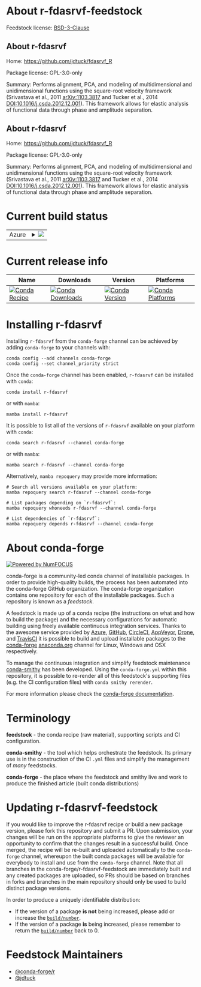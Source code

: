 About r-fdasrvf-feedstock
=========================

Feedstock license: [BSD-3-Clause](https://github.com/conda-forge/r-fdasrvf-feedstock/blob/main/LICENSE.txt)


About r-fdasrvf
---------------

Home: https://github.com/jdtuck/fdasrvf_R

Package license: GPL-3.0-only

Summary: Performs alignment, PCA, and modeling of multidimensional and unidimensional functions using the square-root velocity framework (Srivastava et al., 2011 <arXiv:1103.3817> and Tucker et al., 2014 <DOI:10.1016/j.csda.2012.12.001>). This framework allows for elastic analysis of functional data through phase and amplitude separation.

About r-fdasrvf
---------------

Home: https://github.com/jdtuck/fdasrvf_R

Package license: GPL-3.0-only

Summary: Performs alignment, PCA, and modeling of multidimensional and unidimensional functions using the square-root velocity framework (Srivastava et al., 2011 <arXiv:1103.3817> and Tucker et al., 2014 <DOI:10.1016/j.csda.2012.12.001>). This framework allows for elastic analysis of functional data through phase and amplitude separation.

Current build status
====================


<table>
    
  <tr>
    <td>Azure</td>
    <td>
      <details>
        <summary>
          <a href="https://dev.azure.com/conda-forge/feedstock-builds/_build/latest?definitionId=21252&branchName=main">
            <img src="https://dev.azure.com/conda-forge/feedstock-builds/_apis/build/status/r-fdasrvf-feedstock?branchName=main">
          </a>
        </summary>
        <table>
          <thead><tr><th>Variant</th><th>Status</th></tr></thead>
          <tbody><tr>
              <td>linux_64</td>
              <td>
                <a href="https://dev.azure.com/conda-forge/feedstock-builds/_build/latest?definitionId=21252&branchName=main">
                  <img src="https://dev.azure.com/conda-forge/feedstock-builds/_apis/build/status/r-fdasrvf-feedstock?branchName=main&jobName=linux&configuration=linux%20linux_64_" alt="variant">
                </a>
              </td>
            </tr><tr>
              <td>osx_64</td>
              <td>
                <a href="https://dev.azure.com/conda-forge/feedstock-builds/_build/latest?definitionId=21252&branchName=main">
                  <img src="https://dev.azure.com/conda-forge/feedstock-builds/_apis/build/status/r-fdasrvf-feedstock?branchName=main&jobName=osx&configuration=osx%20osx_64_" alt="variant">
                </a>
              </td>
            </tr><tr>
              <td>win_64_r_base4.3</td>
              <td>
                <a href="https://dev.azure.com/conda-forge/feedstock-builds/_build/latest?definitionId=21252&branchName=main">
                  <img src="https://dev.azure.com/conda-forge/feedstock-builds/_apis/build/status/r-fdasrvf-feedstock?branchName=main&jobName=win&configuration=win%20win_64_r_base4.3" alt="variant">
                </a>
              </td>
            </tr><tr>
              <td>win_64_r_base4.4</td>
              <td>
                <a href="https://dev.azure.com/conda-forge/feedstock-builds/_build/latest?definitionId=21252&branchName=main">
                  <img src="https://dev.azure.com/conda-forge/feedstock-builds/_apis/build/status/r-fdasrvf-feedstock?branchName=main&jobName=win&configuration=win%20win_64_r_base4.4" alt="variant">
                </a>
              </td>
            </tr>
          </tbody>
        </table>
      </details>
    </td>
  </tr>
</table>

Current release info
====================

| Name | Downloads | Version | Platforms |
| --- | --- | --- | --- |
| [![Conda Recipe](https://img.shields.io/badge/recipe-r--fdasrvf-green.svg)](https://anaconda.org/conda-forge/r-fdasrvf) | [![Conda Downloads](https://img.shields.io/conda/dn/conda-forge/r-fdasrvf.svg)](https://anaconda.org/conda-forge/r-fdasrvf) | [![Conda Version](https://img.shields.io/conda/vn/conda-forge/r-fdasrvf.svg)](https://anaconda.org/conda-forge/r-fdasrvf) | [![Conda Platforms](https://img.shields.io/conda/pn/conda-forge/r-fdasrvf.svg)](https://anaconda.org/conda-forge/r-fdasrvf) |

Installing r-fdasrvf
====================

Installing `r-fdasrvf` from the `conda-forge` channel can be achieved by adding `conda-forge` to your channels with:

```
conda config --add channels conda-forge
conda config --set channel_priority strict
```

Once the `conda-forge` channel has been enabled, `r-fdasrvf` can be installed with `conda`:

```
conda install r-fdasrvf
```

or with `mamba`:

```
mamba install r-fdasrvf
```

It is possible to list all of the versions of `r-fdasrvf` available on your platform with `conda`:

```
conda search r-fdasrvf --channel conda-forge
```

or with `mamba`:

```
mamba search r-fdasrvf --channel conda-forge
```

Alternatively, `mamba repoquery` may provide more information:

```
# Search all versions available on your platform:
mamba repoquery search r-fdasrvf --channel conda-forge

# List packages depending on `r-fdasrvf`:
mamba repoquery whoneeds r-fdasrvf --channel conda-forge

# List dependencies of `r-fdasrvf`:
mamba repoquery depends r-fdasrvf --channel conda-forge
```


About conda-forge
=================

[![Powered by
NumFOCUS](https://img.shields.io/badge/powered%20by-NumFOCUS-orange.svg?style=flat&colorA=E1523D&colorB=007D8A)](https://numfocus.org)

conda-forge is a community-led conda channel of installable packages.
In order to provide high-quality builds, the process has been automated into the
conda-forge GitHub organization. The conda-forge organization contains one repository
for each of the installable packages. Such a repository is known as a *feedstock*.

A feedstock is made up of a conda recipe (the instructions on what and how to build
the package) and the necessary configurations for automatic building using freely
available continuous integration services. Thanks to the awesome service provided by
[Azure](https://azure.microsoft.com/en-us/services/devops/), [GitHub](https://github.com/),
[CircleCI](https://circleci.com/), [AppVeyor](https://www.appveyor.com/),
[Drone](https://cloud.drone.io/welcome), and [TravisCI](https://travis-ci.com/)
it is possible to build and upload installable packages to the
[conda-forge](https://anaconda.org/conda-forge) [anaconda.org](https://anaconda.org/)
channel for Linux, Windows and OSX respectively.

To manage the continuous integration and simplify feedstock maintenance
[conda-smithy](https://github.com/conda-forge/conda-smithy) has been developed.
Using the ``conda-forge.yml`` within this repository, it is possible to re-render all of
this feedstock's supporting files (e.g. the CI configuration files) with ``conda smithy rerender``.

For more information please check the [conda-forge documentation](https://conda-forge.org/docs/).

Terminology
===========

**feedstock** - the conda recipe (raw material), supporting scripts and CI configuration.

**conda-smithy** - the tool which helps orchestrate the feedstock.
                   Its primary use is in the construction of the CI ``.yml`` files
                   and simplify the management of *many* feedstocks.

**conda-forge** - the place where the feedstock and smithy live and work to
                  produce the finished article (built conda distributions)


Updating r-fdasrvf-feedstock
============================

If you would like to improve the r-fdasrvf recipe or build a new
package version, please fork this repository and submit a PR. Upon submission,
your changes will be run on the appropriate platforms to give the reviewer an
opportunity to confirm that the changes result in a successful build. Once
merged, the recipe will be re-built and uploaded automatically to the
`conda-forge` channel, whereupon the built conda packages will be available for
everybody to install and use from the `conda-forge` channel.
Note that all branches in the conda-forge/r-fdasrvf-feedstock are
immediately built and any created packages are uploaded, so PRs should be based
on branches in forks and branches in the main repository should only be used to
build distinct package versions.

In order to produce a uniquely identifiable distribution:
 * If the version of a package **is not** being increased, please add or increase
   the [``build/number``](https://docs.conda.io/projects/conda-build/en/latest/resources/define-metadata.html#build-number-and-string).
 * If the version of a package **is** being increased, please remember to return
   the [``build/number``](https://docs.conda.io/projects/conda-build/en/latest/resources/define-metadata.html#build-number-and-string)
   back to 0.

Feedstock Maintainers
=====================

* [@conda-forge/r](https://github.com/orgs/conda-forge/teams/r/)
* [@jdtuck](https://github.com/jdtuck/)

